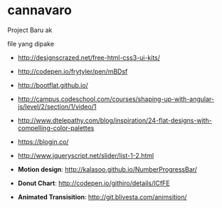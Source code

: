cannavaro
=========

Project Baru ak

file yang dipake

- http://designscrazed.net/free-html-css3-ui-kits/

- http://codepen.io/frytyler/pen/mBDsf

- http://bootflat.github.io/

- http://campus.codeschool.com/courses/shaping-up-with-angular-js/level/2/section/1/video/1

- http://www.dtelepathy.com/blog/inspiration/24-flat-designs-with-compelling-color-palettes

- https://blogin.co/
- http://www.jqueryscript.net/slider/list-1-2.html

- **Motion design**: http://kalasoo.github.io/NumberProgressBar/
- **Donut Chart**: http://codepen.io/githiro/details/ICfFE
- **Animated Transisition**: http://git.blivesta.com/animsition/